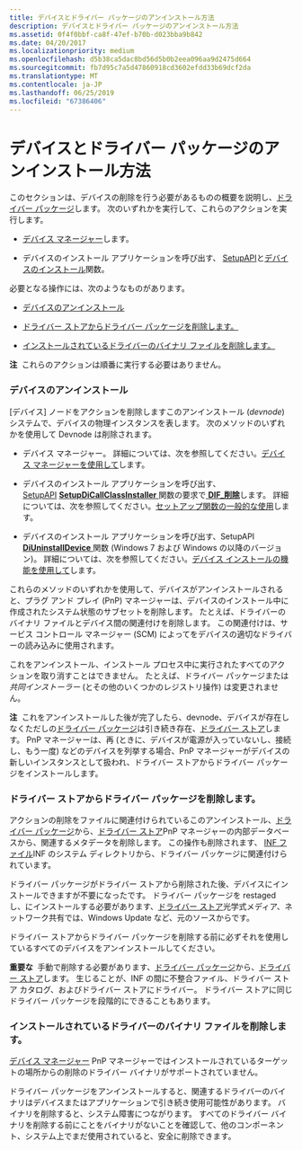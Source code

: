 ```yaml
---
title: デバイスとドライバー パッケージのアンインストール方法
description: デバイスとドライバー パッケージのアンインストール方法
ms.assetid: 0f4f0bbf-ca8f-47ef-b70b-d023bba9b842
ms.date: 04/20/2017
ms.localizationpriority: medium
ms.openlocfilehash: d5b38ca5dac8bd56d5b0b2eea096aa9d2475d664
ms.sourcegitcommit: fb7d95c7a5d47860918cd3602efdd33b69dcf2da
ms.translationtype: MT
ms.contentlocale: ja-JP
ms.lasthandoff: 06/25/2019
ms.locfileid: "67386406"
---
```

# <a name="how-devices-and-driver-packages-are-uninstalled"></a>デバイスとドライバー パッケージのアンインストール方法


このセクションは、デバイスの削除を行う必要があるものの概要を説明し、[ドライバー パッケージ](driver-packages.md)します。 次のいずれかを実行して、これらのアクションを実行します。

-   [デバイス マネージャー](using-device-manager.md)します。

-   デバイスのインストール アプリケーションを呼び出す、 [SetupAPI](setupapi.md)と[デバイスのインストール](https://docs.microsoft.com/previous-versions/ff541299(v=vs.85))関数。

必要となる操作には、次のようなものがあります。

-   [デバイスのアンインストール](#uninstalling-the-device)

-   [ドライバー ストアからドライバー パッケージを削除します。](#deleting-a-driver-package-from-the-driver-store)

-   [インストールされているドライバーのバイナリ ファイルを削除します。](#deleting-the-binary-files-of-the-installed-driver)

**注**  これらのアクションは順番に実行する必要はありません。

 

### <a href="" id="uninstalling-the-device"></a> デバイスのアンインストール

[デバイス] ノードをアクションを削除しますこのアンインストール (*devnode*) システムで、デバイスの物理インスタンスを表します。 次のメソッドのいずれかを使用して Devnode は削除されます。

-   デバイス マネージャー。 詳細については、次を参照してください。[デバイス マネージャーを使用して](using-device-manager.md)します。

-   デバイスのインストール アプリケーションを呼び出す、 [SetupAPI](setupapi.md) [**SetupDiCallClassInstaller** ](https://docs.microsoft.com/windows/desktop/api/setupapi/nf-setupapi-setupdicallclassinstaller)関数の要求で[ **DIF_削除**](https://docs.microsoft.com/windows-hardware/drivers/install/dif-remove)します。 詳細については、次を参照してください。[セットアップ関数の一般的な使用](using-general-setup-functions.md)します。

-   デバイスのインストール アプリケーションを呼び出す、SetupAPI [ **DiUninstallDevice** ](https://docs.microsoft.com/windows/desktop/api/newdev/nf-newdev-diuninstalldevice)関数 (Windows 7 および Windows の以降のバージョン)。 詳細については、次を参照してください。[デバイス インストールの機能を使用して](using-device-installation-functions.md)します。

これらのメソッドのいずれかを使用して、デバイスがアンインストールされると、プラグ アンド プレイ (PnP) マネージャーは、デバイスのインストール中に作成されたシステム状態のサブセットを削除します。 たとえば、ドライバーのバイナリ ファイルとデバイス間の関連付けを削除します。 この関連付けは、サービス コントロール マネージャー (SCM) によってをデバイスの適切なドライバーの読み込みに使用されます。

これをアンインストール、インストール プロセス中に実行されたすべてのアクションを取り消すことはできません。 たとえば、ドライバー パッケージまたは*共同インストーラー* (とその他のいくつかのレジストリ操作) は変更されません。

**注**  これをアンインストールした後が完了したら、devnode、デバイスが存在しなくただしの[ドライバー パッケージ](driver-packages.md)は引き続き存在、[ドライバー ストア](driver-store.md)します。 PnP マネージャーは、再 (ときに、デバイスが電源が入っていないし、接続し、もう一度) などのデバイスを列挙する場合、PnP マネージャーがデバイスの新しいインスタンスとして扱われ、ドライバー ストアからドライバー パッケージをインストールします。

 

### <a href="" id="deleting-a-driver-package-from-the-driver-store"></a> ドライバー ストアからドライバー パッケージを削除します。

アクションの削除をファイルに関連付けられているこのアンインストール、[ドライバー パッケージ](driver-packages.md)から、[ドライバー ストア](driver-store.md)PnP マネージャーの内部データベースから、関連するメタデータを削除します。 この操作も削除されます、 [INF ファイル](overview-of-inf-files.md)INF のシステム ディレクトリから、ドライバー パッケージに関連付けられています。

ドライバー パッケージがドライバー ストアから削除された後、デバイスにインストールできますが不要になったです。 ドライバー パッケージを restaged し、にインストールする必要があります、[ドライバー ストア](driver-store.md)光学式メディア、ネットワーク共有では、Windows Update など、元のソースからです。

ドライバー ストアからドライバー パッケージを削除する前に必ずそれを使用しているすべてのデバイスをアンインストールしてください。

**重要な**  手動で削除する必要があります、[ドライバー パッケージ](driver-packages.md)から、[ドライバー ストア](driver-store.md)します。 生じることが、INF の間に不整合ファイル、ドライバー ストア カタログ、およびドライバー ストアにドライバー。 ドライバー ストアに同じドライバー パッケージを段階的にできることもあります。

 

### <a href="" id="deleting-the-binary-files-of-the-installed-driver"></a> インストールされているドライバーのバイナリ ファイルを削除します。

[デバイス マネージャー](using-device-manager.md) PnP マネージャーではインストールされているターゲットの場所からの削除のドライバー バイナリがサポートされていません。 

ドライバー パッケージをアンインストールすると、関連するドライバーのバイナリはデバイスまたはアプリケーションで引き続き使用可能性があります。 バイナリを削除すると、システム障害につながります。 すべてのドライバー バイナリを削除する前にことをバイナリがないことを確認して、他のコンポーネント、システム上でまだ使用されていると、安全に削除できます。



 

 





